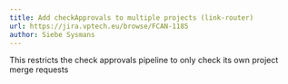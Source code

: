 ```yaml
---
title: Add checkApprovals to multiple projects (link-router)
url: https://jira.vptech.eu/browse/FCAN-1185
author: Siebe Sysmans
---
```


This restricts the check approvals pipeline to only check its own project merge requests
